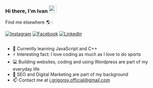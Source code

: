 ### Hi there, I'm Ivan <img src="https://media.giphy.com/media/a6XgGb3K1slXuMi1KR/giphy.gif" width="24px" height="24px">


Find me elsewhere :earth_americas: :

[![Instagram](https://img.shields.io/badge/-Instagram-e4405f?style=flat-square&logo=Instagram&logoColor=white)](https://www.instagram.com/ivangrigorov_/)
[![Facebook](https://img.shields.io/badge/-Facebook-00B2FF?style=flat-square&logo=Facebook&logoColor=white)](https://www.facebook.com/ivan.grigorov.904/) 
[![LinkedIn](https://img.shields.io/badge/-LinkedIn-0e76a8?style=flat-square&logo=Linkedin&logoColor=white)](https://www.linkedin.com/in/ivan-e-grigorov/)

##

- 🌱 Currently learning JavaScript and C++
- ⚡ Interesting fact: I love coding as much as I love to do sports
- 💻 Building websites, coding and using Wordpress are part of my everyday life
- 💬 SEO and Digital Marketing are part of my background
- 📫 Contact me at i.grigorov.official@gmail.com
